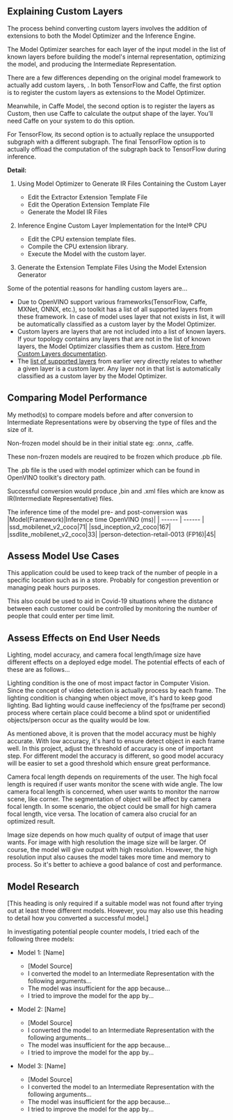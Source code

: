 

## Explaining Custom Layers

The process behind converting custom layers involves the addition of extensions to both the Model Optimizer and the Inference Engine.

The Model Optimizer searches for each layer of the input model in the list of known layers before building the model's internal representation, optimizing the model, and producing the Intermediate Representation.

There are a few differences depending on the original model framework to actually add custom layers, . In both TensorFlow and Caffe, the first option is to register the custom layers as extensions to the Model Optimizer.

Meanwhile, in Caffe Model, the second option is to register the layers as Custom, then use Caffe to calculate the output shape of the layer. You’ll need Caffe on your system to do this option.

For TensorFlow, its second option is to actually replace the unsupported subgraph with a different subgraph. The final TensorFlow option is to actually offload the computation of the subgraph back to TensorFlow during inference.

**Detail:**
1. Using Model Optimizer to Generate IR Files Containing the Custom Layer
    - Edit the Extractor Extension Template File
    - Edit the Operation Extension Template File
    - Generate the Model IR Files

2. Inference Engine Custom Layer Implementation for the Intel® CPU
    - Edit the CPU extension template files.
    - Compile the CPU extension library.
    - Execute the Model with the custom layer.
3. Generate the Extension Template Files Using the Model Extension Generator

Some of the potential reasons for handling custom layers are...
- Due to OpenVINO support various frameworks(TensorFlow, Caffe, MXNet, ONNX, etc.), so toolkit has a list of all supported layers from these framework. In case of model uses layer that not exists in list, it will be automatically classified as a custom layer by the Model Optimizer. 
- Custom layers are layers that are not included into a list of known layers. If your topology contains any layers that are not in the list of known layers, the Model Optimizer classifies them as custom. [Here from Custom Layers documentation](https://docs.openvinotoolkit.org/latest/_docs_MO_DG_prepare_model_customize_model_optimizer_Customize_Model_Optimizer.html).
- The [list of supported layers](https://docs.openvinotoolkit.org/2019_R3/_docs_MO_DG_prepare_model_Supported_Frameworks_Layers.html) from earlier very directly relates to whether a given layer is a custom layer. Any layer not in that list is automatically classified as a custom layer by the Model Optimizer.


## Comparing Model Performance

My method(s) to compare models before and after conversion to Intermediate Representations
were by observing the type of files and the size of it. 

Non-frozen model should be in their initial state eg: .onnx, .caffe.

These non-frozen models are reuqired to be frozen which produce .pb file.

The .pb file is the used with model optimizer which can be found in OpenVINO toolkit's directory path.

Successful conversion would produce ,bin and .xml files which are know as IR(Intermediate Representative) files.


The inference time of the model pre- and post-conversion was
|Model(Framework)|Inference time OpenVINO (ms)|
| ------ | ------ |
|ssd_mobilenet_v2_coco|71|
|ssd_inception_v2_coco|167|
|ssdlite_mobilenet_v2_coco|33|
|person-detection-retail-0013 (FP16)|45|

## Assess Model Use Cases

This application could be used to keep track of the number of people in a specific location such as in a store. Probably for congestion prevention or managing peak hours purposes.

This also could be used to aid in Covid-19 situations where the distance between each customer could be controlled by monitoring the number of people that could enter per time limit. 


## Assess Effects on End User Needs

Lighting, model accuracy, and camera focal length/image size have different effects on a
deployed edge model. The potential effects of each of these are as follows...

Lighting condition is the one of most impact factor in Computer Vision. 
Since the concept of video detection is actually process by each frame. 
The lighting condition is changing when object move, it's hard to keep good lighting.
Bad lighting would cause ineffeciency of the fps(frame per second) process where certain place could become a blind spot or unidentified objects/person occur as the quality would be low.

As mentioned above, it is proven that the model accuracy must be highly accurate. 
With low accuracy, it's hard to ensure detect object in each frame well. 
In this project, adjust the threshold of accuracy is one of important step. 
For different model the accuracy is different, so good model accuracy will be easier to set a good threshold which ensure great performance.

Camera focal length depends on requirements of the user. 
The high focal length is required if user wants monitor the scene with wide angle. 
The low camera focal length is concerned, when user wants to monitor the narrow scene, like corner. 
The segmentation of object will be affect by camera focal length.
In some scenario, the object could be small for high camera focal length, vice versa. The location of camera also crucial for an optimized result.

Image size depends on how much quality of output of image that user wants. 
For image with high resolution the image size will be larger. 
Of course, the model will give output with high resolution. 
However, the high resolution input also causes the model takes more time and memory to process. 
So it's better to achieve a good balance of cost and performance.

## Model Research

[This heading is only required if a suitable model was not found after trying out at least three
different models. However, you may also use this heading to detail how you converted 
a successful model.]

In investigating potential people counter models, I tried each of the following three models:

- Model 1: [Name]
  - [Model Source]
  - I converted the model to an Intermediate Representation with the following arguments...
  - The model was insufficient for the app because...
  - I tried to improve the model for the app by...
  
- Model 2: [Name]
  - [Model Source]
  - I converted the model to an Intermediate Representation with the following arguments...
  - The model was insufficient for the app because...
  - I tried to improve the model for the app by...

- Model 3: [Name]
  - [Model Source]
  - I converted the model to an Intermediate Representation with the following arguments...
  - The model was insufficient for the app because...
  - I tried to improve the model for the app by...

